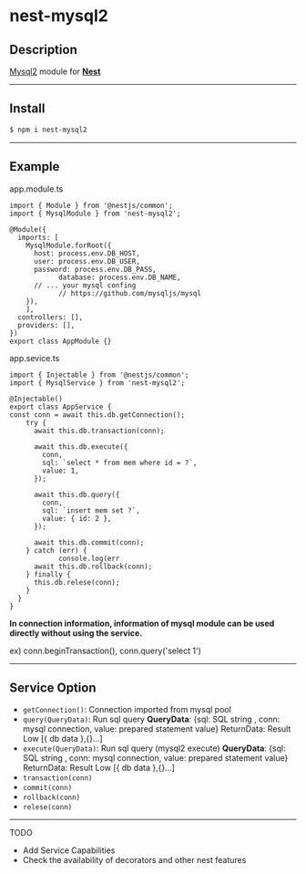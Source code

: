 # nest-mysql2

## **Description**

[Mysql2](https://github.com/sidorares/node-mysql2) module for **[Nest](https://github.com/nestjs/nest)**

---

## Install

```markdown
$ npm i nest-mysql2
```

---

## Example

app.module.ts

```tsx
import { Module } from '@nestjs/common';
import { MysqlModule } from 'nest-mysql2';

@Module({
  imports: [
	MysqlModule.forRoot({
      host: process.env.DB_HOST,
      user: process.env.DB_USER,
      password: process.env.DB_PASS,
			database: process.env.DB_NAME,
      // ... your mysql confing
			// https://github.com/mysqljs/mysql
    }),
	],
  controllers: [],
  providers: [],
})
export class AppModule {}

```

app.sevice.ts

```tsx
import { Injectable } from '@nestjs/common';
import { MysqlService } from 'nest-mysql2';

@Injectable()
export class AppService {
const conn = await this.db.getConnection();
    try {
      await this.db.transaction(conn);

      await this.db.execute({
        conn,
        sql: `select * from mem where id = ?`,
        value: 1,
      });

      await this.db.query({
        conn,
        sql: `insert mem set ?`,
        value: { id: 2 },
      });

      await this.db.commit(conn);
    } catch (err) {
			console.log(err
      await this.db.rollback(conn);
    } finally {
      this.db.relese(conn);
    }
  }
}
```

**In connection information, information of mysql module can be used directly without using the service.**

ex) conn.beginTransaction(), conn.query('select 1')

---

## Service Option

- `getConnection()`: Connection imported from mysql pool
- `query(QueryData)`: Run sql query 
**QueryData**: {sql: SQL string , conn: mysql connection, value: prepared statement value} 
ReturnData: Result Low  [{ db data },{}...]
- `execute(QueryData)`: Run sql query (mysql2 execute)
**QueryData**: {sql: SQL string , conn: mysql connection, value: prepared statement value} 
ReturnData: Result Low  [{ db data },{}...]
- `transaction(conn)`
- `commit(conn)`
- `rollback(conn)`
- `relese(conn)`

---

TODO

- Add Service Capabilities
- Check the availability of decorators and other nest features